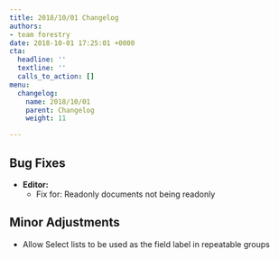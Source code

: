 ```yaml
---
title: 2018/10/01 Changelog
authors:
- team forestry
date: 2018-10-01 17:25:01 +0000
cta:
  headline: ''
  textline: ''
  calls_to_action: []
menu:
  changelog:
    name: 2018/10/01
    parent: Changelog
    weight: 11

---
```

## Bug Fixes

* **Editor:**
  * Fix for: Readonly documents not being readonly

## Minor Adjustments

* Allow Select lists to be used as the field label in repeatable groups